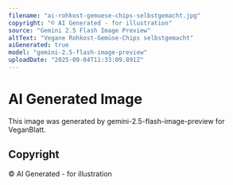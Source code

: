 ```yaml
---
filename: "ai-rohkost-gemuese-chips-selbstgemacht.jpg"
copyright: "© AI Generated - for illustration"
source: "Gemini 2.5 Flash Image Preview"
altText: "Vegane Rohkost-Gemüse-Chips selbstgemacht"
aiGenerated: true
model: "gemini-2.5-flash-image-preview"
uploadDate: "2025-09-04T11:33:09.891Z"
---
```


# AI Generated Image

This image was generated by gemini-2.5-flash-image-preview for VeganBlatt.

## Copyright
© AI Generated - for illustration
